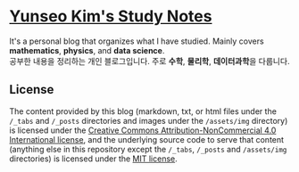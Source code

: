 # [Yunseo Kim's Study Notes](https://www.yunseo.kim/)

It's a personal blog that organizes what I have studied. Mainly covers **mathematics**, **physics**, and **data science**.  
공부한 내용을 정리하는 개인 블로그입니다. 주로 **수학**, **물리학**, **데이터과학**을 다룹니다.

## License

The content provided by this blog (markdown, txt, or html files under the `/_tabs` and `/_posts` directories and images under the `/assets/img` directory) is licensed under the [Creative Commons Attribution-NonCommercial 4.0 International license](https://creativecommons.org/licenses/by-nc/4.0/), and the underlying source code to serve that content (anything else in this repository except the `/_tabs`, `/_posts` and `/assets/img` directories) is licensed under the [MIT license](LICENSE).
